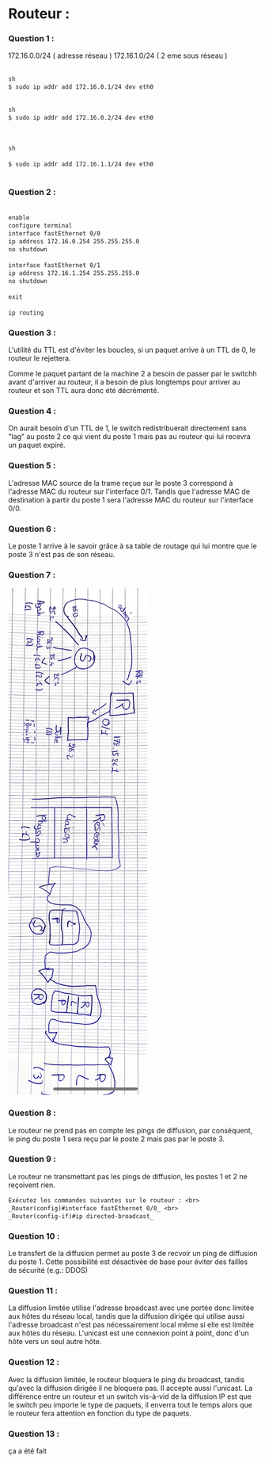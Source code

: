 # Routeur : 


### Question 1 : 

<p>


172.16.0.0/24 ( adresse réseau )
172.16.1.0/24 ( 2 eme sous réseau ) 

```

sh
$ sudo ip addr add 172.16.0.1/24 dev eth0

```


```

sh
$ sudo ip addr add 172.16.0.2/24 dev eth0


```

```

sh

$ sudo ip addr add 172.16.1.1/24 dev eth0


```


</p>

### Question 2 : 


<p>

```

enable
configure terminal
interface fastEthernet 0/0
ip address 172.16.0.254 255.255.255.0
no shutdown

interface fastEthernet 0/1
ip address 172.16.1.254 255.255.255.0
no shutdown

exit

ip routing

```





</p>

### Question 3 :

<p>

L'utilité du TTL est d'éviter les boucles, si un paquet arrive à un TTL de 0, le routeur le rejettera.

Comme le paquet partant de la machine 2 a besoin de passer par le switchh avant d'arriver au routeur, il a besoin de plus longtemps pour arriver au routeur et son TTL aura donc été décrémenté.



</p>

### Question  4 : 

<p>


On aurait besoin d'un TTL de 1, le switch redistribuerait directement sans "lag" au poste 2 ce qui vient du poste 1 mais pas au routeur qui lui recevra un paquet expiré.


</p>

### Question 5 : 

<p>


L'adresse MAC source de la trame reçue sur le poste 3 correspond à l'adresse MAC du routeur sur l'interface 0/1. Tandis que l'adresse MAC de destination à partir du poste 1 sera l'adresse MAC du routeur sur l'interface 0/0.


</p>

### Question 6 : 


<p> 

Le poste 1 arrive à le savoir grâce à sa table de routage qui lui montre que le poste 3 n'est pas de son réseau. 



</p>

### Question 7 : 

<p>


<img src="modeles.jpg" alt="modeles">

</p>

### Question 8 : 

<p> 

Le routeur ne prend pas en compte les pings de diffusion, par conséquent, le ping du poste 1 sera reçu par le poste 2 mais pas par le poste 3.


</p>

### Question 9 : 

<p>

Le routeur ne transmettant pas les pings de diffusion, les postes 1 et 2 ne reçoivent rien.

    Exécutez les commandes suivantes sur le routeur : <br>
    _Router(config)#interface fastEthernet 0/0_ <br>
    _Router(config-if)#ip directed-broadcast_


</p>

### Question 10 : 

<p>

Le transfert de la diffusion permet au poste 3 de recvoir un ping de diffusion du poste 1. Cette possibilité est désactivée de base pour éviter des failles de sécurité (e.g.: DDOS)



</p>

### Question 11 : 

<p>

La diffusion limitée utilise l'adresse broadcast avec une portée donc limitée aux hôtes du réseau local, tandis que la diffusion dirigée qui utilise aussi l'adresse broadcast n'est pas nécessairement local même si elle est limitée aux hôtes du réseau. L'unicast est une connexion point à point, donc d'un hôte vers un seul autre hôte.


</p>

### Question 12 : 

<p>


Avec la diffusion limitée, le routeur bloquera le ping du broadcast, tandis qu'avec la diffusion dirigée il ne bloquera pas. Il accepte aussi l'unicast. La différence entre un routeur et un switch vis-à-vid de la diffusion IP est que le switch peu importe le type de paquets, il enverra tout le temps alors que le routeur fera attention en fonction du type de paquets.


</p>

### Question 13 :

<p> ça a été fait </p>